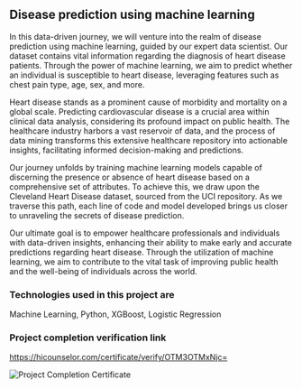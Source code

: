 ## Disease prediction using machine learning
In this data-driven journey, we will venture into the realm of disease prediction using machine learning, guided by our expert data scientist. Our dataset contains vital information regarding the diagnosis of heart disease patients. Through the power of machine learning, we aim to predict whether an individual is susceptible to heart disease, leveraging features such as chest pain type, age, sex, and more.

Heart disease stands as a prominent cause of morbidity and mortality on a global scale. Predicting cardiovascular disease is a crucial area within clinical data analysis, considering its profound impact on public health. The healthcare industry harbors a vast reservoir of data, and the process of data mining transforms this extensive healthcare repository into actionable insights, facilitating informed decision-making and predictions.

Our journey unfolds by training machine learning models capable of discerning the presence or absence of heart disease based on a comprehensive set of attributes. To achieve this, we draw upon the Cleveland Heart Disease dataset, sourced from the UCI repository. As we traverse this path, each line of code and model developed brings us closer to unraveling the secrets of disease prediction.

Our ultimate goal is to empower healthcare professionals and individuals with data-driven insights, enhancing their ability to make early and accurate predictions regarding heart disease. Through the utilization of machine learning, we aim to contribute to the vital task of improving public health and the well-being of individuals across the world.


### Technologies used in this project are
Machine Learning, Python, XGBoost, Logistic Regression

### Project completion verification link 

https://hicounselor.com/certificate/verify/OTM3OTMxNjc=









![Project Completion Certificate](https://github.com/sushmitafordata/Disease-Prediction-Using-Machine-Learning-/assets/135410984/adadf8cb-6050-478d-9393-0d2a0adfa649)

